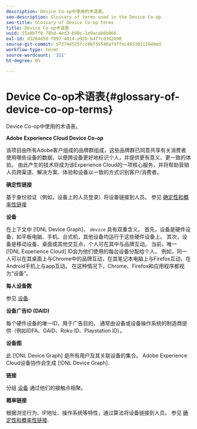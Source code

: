 ```yaml
---
description: Device Co-op中使用的术语表。
seo-description: Glossary of terms used in the Device Co-op.
seo-title: Glossary of Device Co-op terms
title: Device Co-op术语表
uuid: 55a8b7f0-78bd-4ed3-b90c-1e9acab6b866
exl-id: d3204d5d-f897-4014-a92b-b4f7cd3d2690
source-git-commit: 573744525fcc00f35540af9ffec46530111940ed
workflow-type: tm+mt
source-wordcount: '311'
ht-degree: 0%

---
```


# Device Co-op术语表{#glossary-of-device-co-op-terms}

Device Co-op中使用的术语表。

**Adobe Experience Cloud Device Co-op**

该项目由所有Adobe客户组成的品牌群组成，这些品牌群已同意共享有关消费者使用哪些设备的数据，以便跨设备更好地标识个人，并提供更有意义、更一致的体验。 由此产生的技术将成为该Experience Cloud的一项核心服务，并将帮助营销人员跨渠道、解决方案、体验和设备以一致的方式识别客户/消费者。

**确定性链接**

基于身份验证（例如，设备上的人员登录）将设备链接到人员。 参见 [确定性和概率性链接](processes/links.md#concept-58bb7ab25f904f5f98d645e35205c931)

**设备**

在上下文中 [!DNL Device Graph]， *`device`* 具有双重含义。 首先，设备是硬件设备，如平板电脑、手机、台式机，其他设备均运行于这些硬件设备上。 其次，设备是移动设备、桌面或其他交互点，个人可在其中与品牌互动。 当前，唯一 [!DNL Experience Cloud] ID会为他们使用的每台设备分配给个人。 例如，同一人可以在其桌面上与Chrome中的品牌互动，在其笔记本电脑上与Firefox互动，在Android手机上与app互动。 在这种情况下，Chrome、Firefox和应用程序都视为“设备”。

**每人设备数**

参见 [设备](glossary.md#glossentry-5690d9a245634214b91890156e216950).

**设备广告ID (DAID)**

每个硬件设备的唯一ID，用于广告目的。 通常由设备或设备操作系统的制造商提供（例如IDFA、GAID、Roku ID、Playstation ID）。

**设备图**

此 [!DNL Device Graph] 是所有用户及其关联设备的集合。 Adobe Experience Cloud设备协作会生成 [!DNL Device Graph].

**链接**

分组 [设备](glossary.md#glossentry-5690d9a245634214b91890156e216950) 通过他们的接触点相聚。

**概率链接**

根据浏览行为、IP地址、操作系统等特性，通过算法将设备链接到人员。 参见 [确定性和概率性链接](processes/links.md#concept-58bb7ab25f904f5f98d645e35205c931).
